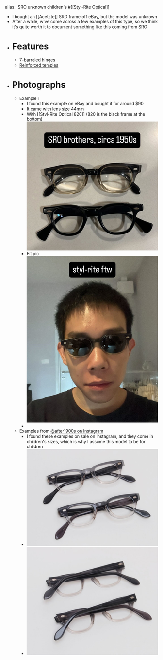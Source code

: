 alias:: SRO unknown children's
#[[Styl-Rite Optical]]

- I bought an [[Acetate]] SRO frame off eBay, but the model was unknown
- After a while, w've come across a few examples of this type, so we think it's quite worth it to document something like this coming from SRO
- # Features
	- 7-barreled hinges
	- [Reinforced temples]([[Reinforcement]])
- # Photographs
	- Example 1
		- I found this example on eBay and bought it for around $90
		- It came with lens size 44mm
		- With [[Styl-Rite Optical 820]] (820 is the black frame at the bottom)
		  ![IMG_1612.jpg](../assets/IMG_1612_1743876808644_0.jpg)
		- Fit pic
		  ![IMG_1613.jpg](../assets/IMG_1613_1743876754445_0.jpg)
		-
	- Examples from [@after1900s on Instagram](https://www.instagram.com/after1900s/)
		- I found these examples on sale on Instagram, and they come in children's sizes, which is why I assume this model to be for children
		- ![IMG_1610.jpg](../assets/IMG_1610_1743876829887_0.jpg)
		- ![IMG_1611.jpg](../assets/IMG_1611_1743876840712_0.jpg)